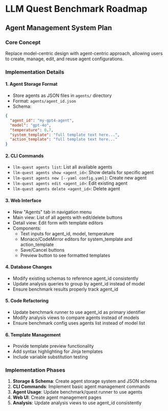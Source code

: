 # LLM Quest Benchmark Roadmap

## Agent Management System Plan

### Core Concept
Replace model-centric design with agent-centric approach, allowing users to create, manage, edit, and reuse agent configurations.

### Implementation Details

#### 1. Agent Storage Format
- Store agents as JSON files in `agents/` directory
- Format: `agents/agent_id.json` 
- Schema:
```json
{
  "agent_id": "my-gpt4-agent",
  "model": "gpt-4o",
  "temperature": 0.7,
  "system_template": "full template text here...",
  "action_template": "full template text here..."
}
```

#### 2. CLI Commands
- `llm-quest agents list`: List all available agents
- `llm-quest agents show <agent_id>`: Show details for specific agent
- `llm-quest agents new [--yaml config.yaml]`: Create new agent
- `llm-quest agents edit <agent_id>`: Edit existing agent
- `llm-quest agents delete <agent_id>`: Delete agent

#### 3. Web Interface
- New "Agents" tab in navigation menu
- Main view: List of all agents with edit/delete buttons
- Detail view: Edit form with template editors
- Components:
  - Text inputs for agent_id, model, temperature
  - Monaco/CodeMirror editors for system_template and action_template
  - Save/Cancel buttons
  - Preview button to see formatted templates

#### 4. Database Changes
- Modify existing schemas to reference agent_id consistently
- Update analysis queries to group by agent_id instead of model
- Ensure benchmark results properly track agent_id

#### 5. Code Refactoring
- Update benchmark runner to use agent_id as primary identifier
- Modify analysis views to compare agents instead of models
- Ensure benchmark config uses agents list instead of model list

#### 6. Template Management
- Provide template preview functionality
- Add syntax highlighting for Jinja templates
- Include variable substitution testing

### Implementation Phases

1. **Storage & Schema**: Create agent storage system and JSON schema
2. **CLI Commands**: Implement basic agent management commands
3. **Agent Usage**: Update benchmark/quest runner to use agents
4. **Web UI**: Create agent management pages
5. **Analysis**: Update analysis views to use agent_id consistently